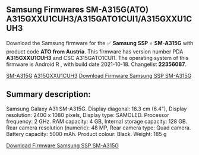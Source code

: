<h2>Samsung Firmwares SM-A315G(ATO) A315GXXU1CUH3/A315GATO1CUI1/A315GXXU1CUH3</h2>
Download the Samsung firmware for the ✅ <strong>Samsung SSP </strong> ⭐ <strong>SM-A315G</strong> with product code <strong>ATO</strong> <strong> from Austria</strong>. This firmware has version number PDA <strong>A315GXXU1CUH3</strong> and CSC A315GATO1CUI1. The operating system of this firmware is Android R , with build date 2021-10-18. Changelist <strong>22356087</strong>.


[SM-A315G](https://samfirm.shop/samsung/model/SM-A315G)
[A315GXXU1CUH3](https://samfirm.shop/samsung/pda/A315GXXU1CUH3)
[Download Firmware Samsung SSP SM-A315G](https://samfirm.shop/samsung/firmware/466276)
<h2>Summary description:</h2>
<p>Samsung Galaxy A31 SM-A315G. Display diagonal: 16.3 cm (6.4"), Display resolution: 2400 x 1080 pixels, Display type: SAMOLED. Processor frequency: 2 GHz. RAM capacity: 4 GB, Internal storage capacity: 128 GB. Rear camera resolution (numeric): 48 MP, Rear camera type: Quad camera. Battery capacity: 5000 mAh. Product colour: Black. Weight: 185 g</p>


[Download Firmware Samsung SSP SM-A315G](https://samfirm.shop/samsung/firmware/466276)

